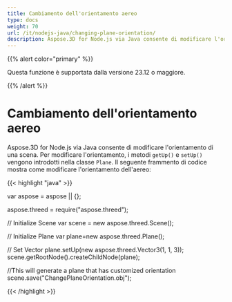 ```yaml
---
title: Cambiamento dell'orientamento aereo
type: docs
weight: 70
url: /it/nodejs-java/changing-plane-orientation/
description: Aspose.3D for Node.js via Java consente di modificare l'orientamento di una scena. Per cambiare l'orientamento, i metodi getUp() e setUp() vengono introdotti in Plane Class.
---
```

{{% alert color="primary" %}} 

Questa funzione è supportata dalla versione 23.12 o maggiore.

{{% /alert %}} 

#  **Cambiamento dell'orientamento aereo**
Aspose.3D for Node.js via Java consente di modificare l'orientamento di una scena. Per modificare l'orientamento, i metodi `getUp()` e `setUp()` vengono introdotti nella classe `Plane`. Il seguente frammento di codice mostra come modificare l'orientamento dell'aereo:

{{< highlight "java" >}}

var aspose = aspose || {};

aspose.threed = require("aspose.threed");

// Initialize Scene
var scene = new aspose.threed.Scene();

// Initialize Plane
var plane=new aspose.threed.Plane();

// Set Vector
plane.setUp(new aspose.threed.Vector3(1, 1, 3));
scene.getRootNode().createChildNode(plane);

//This will generate a plane that has customized orientation
scene.save("ChangePlaneOrientation.obj");

{{< /highlight >}}
